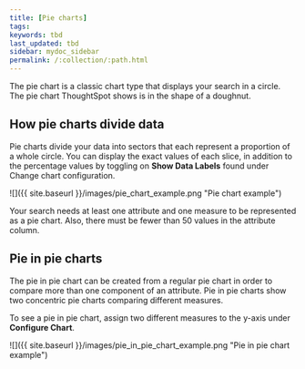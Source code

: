 ```yaml
---
title: [Pie charts]
tags:
keywords: tbd
last_updated: tbd
sidebar: mydoc_sidebar
permalink: /:collection/:path.html
---
```

The pie chart is a classic chart type that displays your search in a circle. The pie chart ThoughtSpot shows is in the shape of a doughnut.

## How pie charts divide data

Pie charts divide your data into sectors that each represent a proportion of a whole circle. You can display the exact values of each slice, in addition to the percentage values by toggling on **Show Data Labels** found under Change chart configuration.

 ![]({{ site.baseurl }}/images/pie_chart_example.png "Pie chart example")

Your search needs at least one attribute and one measure to be represented as a pie chart. Also, there must be fewer than 50 values in the attribute column.

## Pie in pie charts

The pie in pie chart can be created from a regular pie chart in order to compare more than one component of an attribute. Pie in pie charts show two concentric pie charts comparing different measures.

To see a pie in pie chart, assign two different measures to the y-axis under **Configure Chart**.

 ![]({{ site.baseurl }}/images/pie_in_pie_chart_example.png "Pie in pie chart example")
